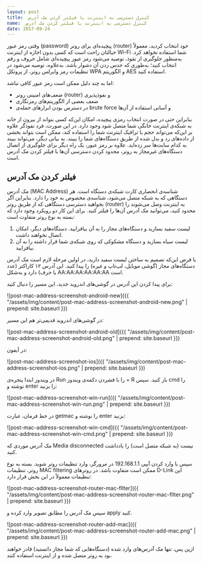 ```yaml
---
layout: post
title:  کنترل دسترسی به اینترنت با فیلتر کردن مک آدرس
name:  کنترل دسترسی به اینترنت با فیلتر کردن مک آدرس
date: 2017-09-24
---
```

وقتی رمز عبور (password) پیچیده‌ای برای روتر (router) خود انتخاب کردید، معمولاً خیالتان راحت است که کسی بدون اجازه از اینترنت Wi-Fi شما استفاده نخواهد کرد. 
به‌منظور جلوگیری از نفوذ، توصیه می‌شود رمز عبور پیچیده‌ای شامل حروف و رقم انتخاب کنید؛ به‌طوری که حدس زدن آن دشوار باشد. به‌علاوه، توصیه می‌شود در تنظیمات رمز وایرلس روتر، از پروتکل WPA و الگوریتم AES استفاده کنید.

اما به چند دلیل ممکن است رمز عبور کافی نباشد:
* ضعف‌های امنیتی روتر (router) و نفوذپذیری
* ضعف بعضی از الگوریتم‌های رمزنگاری
* در دسترس بودن ابزارهای حمله‌ی brute force  و آسانی استفاده از آن‌ها

بنابراین حتی در صورت انتخاب رمزی پیچیده، امکان این‌که کسی بتواند از بیرون از خانه به شبکه‌ی اینترنت خانگی شما متصل شود وجود دارد. در این صورت، فرد نفوذگر علاوه بر این‌که می‌تواند حجم یا ترافیک اینترنت شما را استفاده کند، ممکن است بتواند بخشی از داده‌های رد و بدل شده از طریق دستگاه‌های شما را ببیند. به بیانی دیگر، می‌تواند ببیند به کدام سایت‌ها سر زده‌اید.
علاوه بر رمز عبور، یک راه دیگر برای جلوگیری از اتصال دستگاه‌های غیرمجاز به روتر، محدود کردن دسترسی آن‌ها با فیلتر کردن مک آدرس است.

## فیلتر کردن مک آدرس
مک آدرس (MAC Address) شناسه‌ی انحصاری کارت شبکه‌ی دستگاه است. هر دستگاهی که به شبکه متصل می‌شود، شناسه‌ی مخصوص به خود را دارد. بنابراین اگر بخواهید دسترسی دستگاهی که از طریق روتر (router) به اینترنت وصل می‌شوند را محدود کنید، می‌توانید مک آدرس آن‌ها را فیلتر کنید. برای این کار دو رویکرد وجود دارد که بسته به نوع روتر متفاوت است:
1. لیست سفید بسازید و دستگاه‌های مجاز را به آن بیافزایید. دستگاه‌های دیگر، امکان اتصال نخواهند داشت.
1. لیست سیاه بسازید و دستگاه مشکوکی که روی شبکه‌ی شما قرار داشته را به آن بیافزایید. 

با فرض این‌که تصمیم به ساختن لیست سفید دارید، در اولین مرحله لازم است مک آدرس دستگاه‌های مجاز (گوشی موبایل، لپ‌تاپ و غیره) را پیدا کنید. این آدرس ۱۲ کاراکتر (عدد یا حرف) دارد و به‌شکل AA:AA:AA:AA:AA:AA است.

برای پیدا کردن این آدرس در گوشی‌های اندروید جدید، این مسیر را دنبال کنید:

![post-mac-address-screenshot-android-new]({{ "/assets/img/content/post-mac-address-screenshot-android-new.png" | prepend: site.baseurl }})

در گوشی‌های اندروید قدیمی‌تر هم این مسیر:

![post-mac-address-screenshot-android-old]({{ "/assets/img/content/post-mac-address-screenshot-android-old.png" | prepend: site.baseurl }})


در آیفون:

![post-mac-address-screenshot-ios]({{ "/assets/img/content/post-mac-address-screenshot-ios.png" | prepend: site.baseurl }})

در ویندوز ابتدا پنجره‌ی Run را با فشردن دکمه‌ی ویندوز + R باز کنید. سپس cmd را نوشته و enter را بزنید:

![post-mac-address-screenshot-win-run]({{ "/assets/img/content/post-mac-address-screenshot-win-run.png" | prepend: site.baseurl }})

در خط فرمان، عبارت getmac را نوشته و enter بزنید:

![post-mac-address-screenshot-win-cmd]({{ "/assets/img/content/post-mac-address-screenshot-win-cmd.png" | prepend: site.baseurl }})

مک آدرس موردی که Media disconnected نیست (به شبکه متصل است) را یادداشت کنید.

سپس با وارد کردن آیپی 192.168.1.1 در مرورگر، وارد تنظیمات روتر شوید. بسته به نوع روتر، تنظیمات MAC filtering ممکن است متفاوت باشد. در روترهای D-Link این تنظیمات معمولاً در این بخش قرار دارد:

![post-mac-address-screenshot-router-mac-fllter]({{ "/assets/img/content/post-mac-address-screenshot-router-mac-fllter.png" | prepend: site.baseurl }})

سپس مک آدرس را مطابق تصویر وارد کرده و apply کنید.

![post-mac-address-screenshot-router-add-mac]({{ "/assets/img/content/post-mac-address-screenshot-router-add-mac.png" | prepend: site.baseurl }})

ازین پس، تنها مک آدرس‌های وارد شده (دستگاه‌هایی که شما مجاز دانستید) قادر خواهند بود به روتر متصل شده و از اینترنت استفاده کنند.